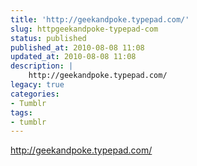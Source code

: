 ```yaml
---
title: 'http://geekandpoke.typepad.com/'
slug: httpgeekandpoke-typepad-com
status: published
published_at: 2010-08-08 11:08
updated_at: 2010-08-08 11:08
description: |
    http://geekandpoke.typepad.com/
legacy: true
categories:
- Tumblr
tags:
- tumblr
---
```


<p><a href="http://geekandpoke.typepad.com/">http://geekandpoke.typepad.com/</a></p>